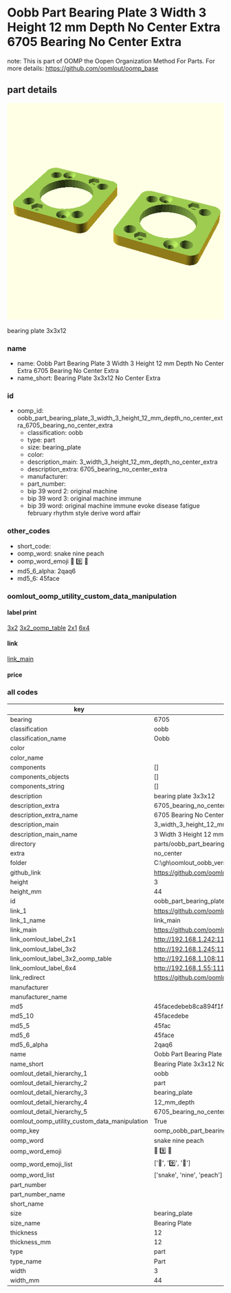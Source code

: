 # Oobb Part Bearing Plate 3 Width 3 Height 12 mm Depth No Center Extra 6705 Bearing No Center Extra  

note: This is part of OOMP the Oopen Organization Method For Parts. For more details: https://github.com/oomlout/oomp_base

##  part details
  

[![](3dpr.png)](3dpr.png)

bearing plate 3x3x12



### name
* name: Oobb Part Bearing Plate 3 Width 3 Height 12 mm Depth No Center Extra 6705 Bearing No Center Extra
* name_short: Bearing Plate 3x3x12 No Center Extra
### id
* oomp_id: oobb_part_bearing_plate_3_width_3_height_12_mm_depth_no_center_extra_6705_bearing_no_center_extra
  * classification: oobb
  * type: part
  * size: bearing_plate
  * color: 
  * description_main: 3_width_3_height_12_mm_depth_no_center_extra
  * description_extra: 6705_bearing_no_center_extra
  * manufacturer: 
  * part_number: 
  * bip 39 word 2: original machine
  * bip 39 word 3: original machine immune
  * bip 39 word: original machine immune evoke disease fatigue february rhythm style derive word affair

### other_codes
* short_code: 
* oomp_word: snake nine peach
* oomp_word_emoji :snake: :nine: :peach:
* md5_6_alpha: 2qaq6
* md5_6: 45face






### oomlout_oomp_utility_custom_data_manipulation
#### label print
[3x2](http://192.168.1.245:1112/?label=oomp%202qaq6)
[3x2_oomp_table](http://192.168.1.108:1112/?label=oomp%202qaq6)
[2x1](http://192.168.1.242:1112/?label=oomp%202qaq6)
[6x4](http://192.168.1.55:1112/?label=oomp%202qaq6)    

#### link

[link_main](https://github.com/oomlout/oomlout_oobb_version_4_generated_parts/tree/main/navigation_oomp/oobb/part/bearing_plate/3_width_3_height_12_mm_depth_no_center_extra/6705_bearing_no_center_extra/part)                              

#### price







### all codes 
| key | value |  
| --- | --- |  
| bearing | 6705 |  
| classification | oobb |  
| classification_name | Oobb |  
| color |  |  
| color_name |  |  
| components | [] |  
| components_objects | [] |  
| components_string | [] |  
| description | bearing plate 3x3x12 |  
| description_extra | 6705_bearing_no_center_extra |  
| description_extra_name | 6705 Bearing No Center Extra |  
| description_main | 3_width_3_height_12_mm_depth_no_center_extra |  
| description_main_name | 3 Width 3 Height 12 mm Depth No Center Extra |  
| directory | parts/oobb_part_bearing_plate_3_width_3_height_12_mm_depth_no_center_extra_6705_bearing_no_center_extra |  
| extra | no_center |  
| folder | C:\gh\oomlout_oobb_version_4_generated_parts\parts\oobb_part_bearing_plate_3_width_3_height_12_mm_depth_no_center_extra_6705_bearing_no_center_extra |  
| github_link | https://github.com/oomlout/oomlout_oomp_part_src/tree/main/parts/oobb_part_bearing_plate_3_width_3_height_12_mm_depth_no_center_extra_6705_bearing_no_center_extra |  
| height | 3 |  
| height_mm | 44 |  
| id | oobb_part_bearing_plate_3_width_3_height_12_mm_depth_no_center_extra_6705_bearing_no_center_extra |  
| link_1 | https://github.com/oomlout/oomlout_oobb_version_4_generated_parts/tree/main/navigation_oomp/oobb/part/bearing_plate/3_width_3_height_12_mm_depth_no_center_extra/6705_bearing_no_center_extra/part |  
| link_1_name | link_main |  
| link_main | https://github.com/oomlout/oomlout_oobb_version_4_generated_parts/tree/main/navigation_oomp/oobb/part/bearing_plate/3_width_3_height_12_mm_depth_no_center_extra/6705_bearing_no_center_extra/part |  
| link_oomlout_label_2x1 | http://192.168.1.242:1112/?label=oomp%202qaq6 |  
| link_oomlout_label_3x2 | http://192.168.1.245:1112/?label=oomp%202qaq6 |  
| link_oomlout_label_3x2_oomp_table | http://192.168.1.108:1112/?label=oomp%202qaq6 |  
| link_oomlout_label_6x4 | http://192.168.1.55:1112/?label=oomp%202qaq6 |  
| link_redirect | https://github.com/oomlout/oomlout_oobb_version_4_generated_parts/tree/main/parts/oobb_bearing_plate_03_03_12_6705_ex_no_center |  
| manufacturer |  |  
| manufacturer_name |  |  
| md5 | 45facedebeb8ca894f1f84e0e36164e5 |  
| md5_10 | 45facedebe |  
| md5_5 | 45fac |  
| md5_6 | 45face |  
| md5_6_alpha | 2qaq6 |  
| name | Oobb Part Bearing Plate 3 Width 3 Height 12 mm Depth No Center Extra 6705 Bearing No Center Extra |  
| name_short | Bearing Plate 3x3x12 No Center Extra |  
| oomlout_detail_hierarchy_1 | oobb |  
| oomlout_detail_hierarchy_2 | part |  
| oomlout_detail_hierarchy_3 | bearing_plate |  
| oomlout_detail_hierarchy_4 | 12_mm_depth |  
| oomlout_detail_hierarchy_5 | 6705_bearing_no_center_extra |  
| oomlout_oomp_utility_custom_data_manipulation | True |  
| oomp_key | oomp_oobb_part_bearing_plate_3_width_3_height_12_mm_depth_no_center_extra_6705_bearing_no_center_extra |  
| oomp_word | snake nine peach |  
| oomp_word_emoji | :snake: :nine: :peach: |  
| oomp_word_emoji_list | [':snake:', ':nine:', ':peach:'] |  
| oomp_word_list | ['snake', 'nine', 'peach'] |  
| part_number |  |  
| part_number_name |  |  
| short_name |  |  
| size | bearing_plate |  
| size_name | Bearing Plate |  
| thickness | 12 |  
| thickness_mm | 12 |  
| type | part |  
| type_name | Part |  
| width | 3 |  
| width_mm | 44 |  

